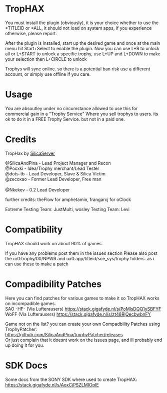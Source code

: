 # TropHAX

You must install the plugin (obviously), it is your choice whether to use the *TITLEID or *ALL, it should not load on system apps, if you experience otherwise, please report.

After the plugin is installed, start up the desired game and once at the main menu hit Start+Select to enable the plugin.
Now you can use L+R to unlock all or L+START to unlock a specific trophy, use L+UP and L+DOWN to make your selection
then L+CIRCLE to unlock

Trophys will sync online. so there is a potential ban risk
use a different account, or simply use offline if you care.

# Usage
You are absoutley under no circumstance allowed to use this for commercial gain in a "Trophy Service"
Where you sell trophys to users. its ok to do it in a FREE Trophy Service. but not in a paid one.

# Credits
TropHax by [SilicaServer](https://discord.gg/j4eGHhF)

@SilicaAndPina - Lead Project Manager and Recon                    
@Pocxki - Idea/Trophy merchant/Lead Tester                  
@dots-tb - Lead Developer, Slave & Silica Victim                      
@zecoxao - Former Lead Developer, Free man                                                                                                
@Nkekev - 0.2 Lead Developer            

further credits: theFlow for amphetamin, frangarcj for oClock

Extreme Testing Team: JustMulti, wosley
Testing Team: Levi

# Compatibility 
TropHAX should work on about 90% of games.

If you have any problems post them in the issues section 
Please also post the ur0:trophy/00/NPWR and ux0:app/titleid/sce_sys/trophy folders. as i can use these to make a patch

# Compadibility Patches

Here you can find patches for various games to make it so TropHAX works on incompadible games.                     
SAO -HF- (Via Lufterausers) https://stack.gigafyde.nl/s/PoMlsDQQ1ySBFYF               
WoFF (Via Lufterausers) https://stack.gigafyde.nl/s/zt48RjQecbwbnFY                         

Game not on the list? you can create your own Compadbility Patches using TrophyPatcher:            
https://github.com/SilicaAndPina/trophyPatcher/releases                      
Or just complain that it doesnt work on the issues page, and ill probably end up doing it for you.                  
# SDK Docs
Some docs from the SONY SDK where used to create TropHAX:
https://stack.gigafyde.nl/s/AoxCjPSZLMIOpIE
